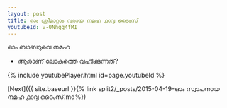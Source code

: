```yaml
---
layout: post
title: ഓം ശ്രീമാറ്റാം വരായ നമഹ ൧൦൮ ടൈംസ്
youtubeId: v-0Nhgg4fMI
---
```

 
 
 ഓം ബാബറുവെ നമഹ 
 
 -  ആരാണ് ലോകത്തെ വഹിക്കുന്നത്? 
 
  
 
  
 
 
 
 
 
 


{% include youtubePlayer.html id=page.youtubeId %}
 
[Next]({{ site.baseurl }}{% link  split2/_posts/2015-04-19-ഓം സ്വാപനായ നമഹ ൧൦൮ ടൈംസ്.md%})
 
